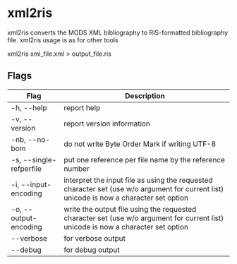 # xml2ris

xml2ris converts the MODS XML bibliography to RIS-formatted bibliography file. xml2ris usage is as for other tools

xml2ris xml\_file.xml > output\_file.ris

## Flags

| Flag | Description |
| --- | --- |
| \-h, --help | report help |
| \-v, --version | report version information |
| \-nb, --no-bom | do not write Byte Order Mark if writing UTF-8 |
| \-s, --single-refperfile | put one reference per file name by the reference number |
| \-i, --input-encoding | interpret the input file as using the requested character set (use w/o argument for current list) unicode is now a character set option |
| \-o, --output-encoding | write the output file using the requested character set (use w/o argument for current list) unicode is now a character set option |
| \--verbose | for verbose output |
| \--debug | for debug output |
